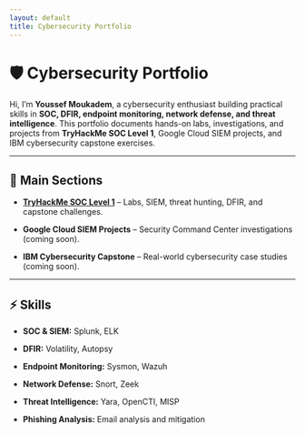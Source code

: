 ```yaml
---
layout: default
title: Cybersecurity Portfolio
---
```


# 🛡️ Cybersecurity Portfolio

Hi, I’m **Youssef Moukadem**, a cybersecurity enthusiast building practical skills in **SOC, DFIR, endpoint monitoring, network defense, and threat intelligence**. This portfolio documents hands-on labs, investigations, and projects from **TryHackMe SOC Level 1**, Google Cloud SIEM projects, and IBM cybersecurity capstone exercises.

---

## 📂 Main Sections

- **[TryHackMe SOC Level 1](SOC-Level-1-THM/README.md)** – Labs, SIEM, threat hunting, DFIR, and capstone challenges.
  
- **Google Cloud SIEM Projects** – Security Command Center investigations (coming soon).
  
- **IBM Cybersecurity Capstone** – Real-world cybersecurity case studies (coming soon).

---

## ⚡ Skills

- **SOC & SIEM:** Splunk, ELK
  
- **DFIR:** Volatility, Autopsy
  
- **Endpoint Monitoring:** Sysmon, Wazuh
  
- **Network Defense:** Snort, Zeek
  
- **Threat Intelligence:** Yara, OpenCTI, MISP
    
- **Phishing Analysis:** Email analysis and mitigation

